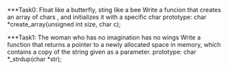 ***Task0: Float like a butterfly, sting like a bee
     Write a funcion that creates an array of chars , and initializes it with a specific char
     prototype: char *create_array(unsigned int size, char c);

***Task1: The woman who has no imagination has no wings
    Write a function that returns a pointer to a newly allocated space in memory, which contains a copy of the string given as a parameter.
    prototype: char *_strdup(char *str);


